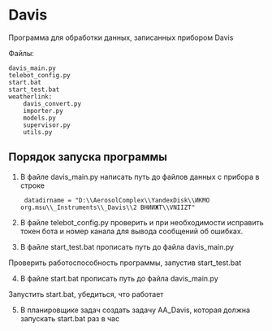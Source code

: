 # Davis

Программа для обработки данных, записанных прибором Davis

Файлы:

    davis_main.py
    telebot_config.py
    start.bat
    start_test.bat
    weatherlink:
        davis_convert.py
        importer.py
        models.py
        supervisor.py
        utils.py

Порядок запуска программы
--------------------------
1. В файле davis_main.py написать путь до файлов данных с прибора в строке
   
        datadirname = "D:\\AerosolComplex\\YandexDisk\\ИКМО org.msu\\_Instruments\\_Davis\\2 ВНИИЖТ\\VNIIZT"

2. В файле telebot_config.py проверить и при необходимости исправить токен бота и номер канала для вывода сообщений об ошибках.

3. В файле start_test.bat прописать путь до файла davis_main.py
   
Проверить работоспособность программы, запустив start_test.bat

4. В файле start.bat прописать путь до файла davis_main.py
   
Запустить start.bat, убедиться, что работает

5. В планировщике задач создать задачу AA_Davis, которая должна запускать start.bat раз в час
